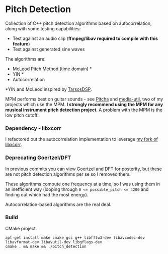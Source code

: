 # Pitch Detection

Collection of C++ pitch detection algorithms based on autocorrelation, along with some testing capabilities:

* Test against an audio clip (**ffmpeg/libav required to compile with this feature**)
* Test against generated sine waves

The algorithms are:

* McLeod Pitch Method (time domain) *
* YIN *
* Autocorrelation

\*YIN and McLeod inspired by [TarsosDSP](https://github.com/JorenSix/TarsosDSP).

MPM performs best on guitar sounds - see [Pitcha](https://github.com/sevagh/Pitcha) and [media-util](https://github.com/sevagh/media-util), two of my projects which use the MPM. **I strongly recommend using the MPM for any musical instrument pitch detection project**. A problem with the MPM is the low pitch cutoff.

### Dependency - libxcorr

I refactored out the autocorrelation implementation to leverage [my fork of libxcorr](https://github.com/sevagh/libxcorr).

### Deprecating Goertzel/DFT

In previous commits you can view Goertzel and DFT for posterity, but these are not pitch detection algorithms per se so I removed them.

These algorithms compute one frequency at a time, so I was using them in an inefficient way (looping through `0 <= possible_pitch <= 4200` and finding out which had the most energy).

Autocorrelation-based algorithms are the real deal.

### Build

CMake project.

    apt-get install make cmake gcc g++ libfftw3-dev libavcodec-dev libavformat-dev libavutil-dev libgflags-dev
    cmake . && make && ./pitch_detection
